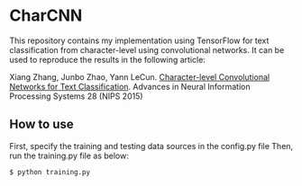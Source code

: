 # CharCNN
This repository contains my implementation using TensorFlow for text classification from character-level using convolutional networks. It can be used to reproduce the results in the following article:

Xiang Zhang, Junbo Zhao, Yann LeCun. [Character-level Convolutional Networks for Text Classification](http://arxiv.org/abs/1509.01626). Advances in Neural Information Processing Systems 28 (NIPS 2015)

## How to use
First, specify the training and testing data sources in the config.py file
Then, run the training.py file as below:
```sh
$ python training.py
```

